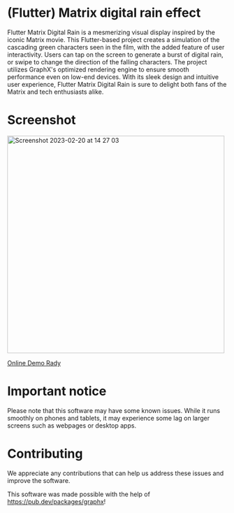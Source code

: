 # (Flutter) Matrix digital rain effect

Flutter Matrix Digital Rain is a mesmerizing visual display inspired by the iconic Matrix movie. This Flutter-based project creates a simulation of the cascading green characters seen in the film, with the added feature of user interactivity. Users can tap on the screen to generate a burst of digital rain, or swipe to change the direction of the falling characters. The project utilizes GraphX's optimized rendering engine to ensure smooth performance even on low-end devices. With its sleek design and intuitive user experience, Flutter Matrix Digital Rain is sure to delight both fans of the Matrix and tech enthusiasts alike.

# Screenshot

<img width="497" alt="Screenshot 2023-02-20 at 14 27 03" src="https://user-images.githubusercontent.com/10958931/220121557-ea492ce4-8ee8-4ae9-bd28-b81549045321.png">

[Online Demo Rady](https://msxenon.github.io/flutter-matrix-digital-rain-effect/)

# Important notice
Please note that this software may have some known issues. While it runs smoothly on phones and tablets, it may experience some lag on larger screens such as webpages or desktop apps.

# Contributing
We appreciate any contributions that can help us address these issues and improve the software.

This software was made possible with the help of https://pub.dev/packages/graphx!
